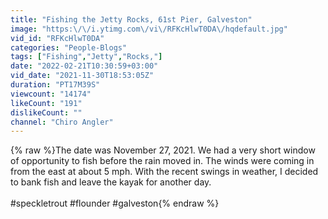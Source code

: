 ```yaml
---
title: "Fishing the Jetty Rocks, 61st Pier, Galveston"
image: "https:\/\/i.ytimg.com\/vi\/RFKcHlwT0DA\/hqdefault.jpg"
vid_id: "RFKcHlwT0DA"
categories: "People-Blogs"
tags: ["Fishing","Jetty","Rocks,"]
date: "2022-02-21T10:30:59+03:00"
vid_date: "2021-11-30T18:53:05Z"
duration: "PT17M39S"
viewcount: "14174"
likeCount: "191"
dislikeCount: ""
channel: "Chiro Angler"
---
```

{% raw %}The date was November 27, 2021.  We had a very short window of opportunity to fish before the rain moved in.  The winds were coming in from the east at about 5 mph.  With the recent swings in weather, I decided to bank fish and leave the kayak for another day. <br /><br />#speckletrout  #flounder  #galveston{% endraw %}
